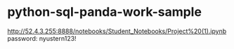 # python-sql-panda-work-sample

http://52.4.3.255:8888/notebooks/Student_Notebooks/Project%20(1).ipynb
password: nyustern123!

